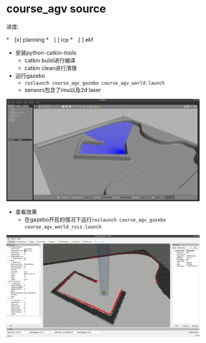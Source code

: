 # course_agv source

进度:

*　[x] planning
*　[ ] icp
*　[ ] ekf

* 安装python-catkin-tools
  * catkin build进行编译
  * catkin clean进行清理
* 运行gazebo
  * `roslaunch course_agv_gazebo course_agv_world.launch`
  * sensors包含了imu以及2d laser

![](document/images/1.png)

* 查看效果
  * 在gazebo开启的情况下运行`roslaunch course_agv_gazebo course_agv_world_rviz.launch`

![](document/images/2.png)
